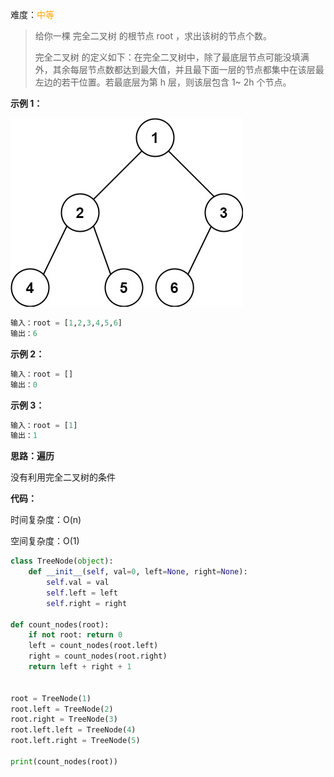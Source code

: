 难度：<font color=orange>中等</font>

> 给你一棵 完全二叉树 的根节点 root ，求出该树的节点个数。
>
> 完全二叉树 的定义如下：在完全二叉树中，除了最底层节点可能没填满外，其余每层节点数都达到最大值，并且最下面一层的节点都集中在该层最左边的若干位置。若最底层为第 h 层，则该层包含 1~ 2h 个节点。
>

**示例 1：**

![](images/complete.jpeg)

```python
输入：root = [1,2,3,4,5,6]
输出：6
```



**示例 2：**

```python
输入：root = []
输出：0
```



**示例 3：**

```python
输入：root = [1]
输出：1
```

**思路：遍历**

没有利用完全二叉树的条件



**代码：**

时间复杂度：O(n)

空间复杂度：O(1)



```python
class TreeNode(object):
    def __init__(self, val=0, left=None, right=None):
        self.val = val
        self.left = left
        self.right = right

def count_nodes(root):
    if not root: return 0
    left = count_nodes(root.left)
    right = count_nodes(root.right)
    return left + right + 1


root = TreeNode(1)
root.left = TreeNode(2)
root.right = TreeNode(3)
root.left.left = TreeNode(4)
root.left.right = TreeNode(5)

print(count_nodes(root))
```

